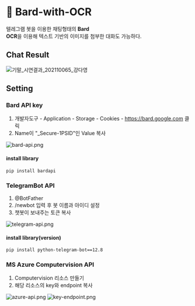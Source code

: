 # 💬 Bard-with-OCR
텔레그램 봇을 이용한 채팅형태의 <strong>Bard</strong><br/>
<strong>OCR</strong>을 이용해 텍스트 기반의 이미지를 첨부한 대화도 가능하다.

## Chat Result
![기말_시연결과_202110065_강다영](https://github.com/riverallzero/Bard-with-OCR/assets/93754504/82fedc6a-aaec-4bdc-afac-52af1defd4bc)


## Setting

### Bard API key
1. 개발자도구 - Application - Storage - Cookies - https://bard.google.com 클릭
2. Name이 "_Secure-1PSID"인 Value 복사

![bard-api.png](https://github.com/riverallzero/Bard-with-OCR/assets/93754504/56156cd6-02b7-4a26-b4af-0311bc80e9b4)

#### install library
```text
pip install bardapi
```

### TelegramBot API 
1. @BotFather
2. /newbot 입력 후 봇 이름과 아이디 설정
3. 챗봇이 보내주는 토큰 복사

![telegram-api.png](https://github.com/riverallzero/Bard-with-OCR/assets/93754504/65962797-a6bd-4fd4-9981-2aa1b70827e9)

#### install library(version)
```text
pip install python-telegram-bot==12.8
```

### MS Azure Computervision API
1. Computervision 리소스 만들기
2. 해당 리소스의 key와 endpoint 복사

![azure-api.png](https://github.com/riverallzero/Bard-with-OCR/assets/93754504/f61c1a55-6048-4d26-bbf8-32dcc3df430f)
![key-endpoint.png](https://github.com/riverallzero/Bard-with-OCR/assets/93754504/8b5b167e-ef8d-4a1b-ab0d-dc36d4b8fbc4)
